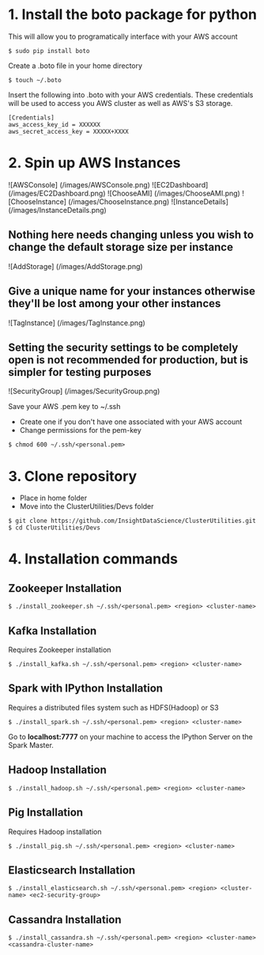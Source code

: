 # 1. Install the boto package for python
This will allow you to programatically interface with your AWS account
```
$ sudo pip install boto
```
Create a .boto file in your home directory
```
$ touch ~/.boto
```
Insert the following into .boto with your AWS credentials. These credentials will be used to access you AWS cluster as well as AWS's S3 storage.
```
[Credentials]
aws_access_key_id = XXXXXX
aws_secret_access_key = XXXXX+XXXX
```
# 2. Spin up AWS Instances
![AWSConsole] (/images/AWSConsole.png)
![EC2Dashboard] (/images/EC2Dashboard.png)
![ChooseAMI] (/images/ChooseAMI.png)
![ChooseInstance] (/images/ChooseInstance.png)
![InstanceDetails] (/images/InstanceDetails.png)

## Nothing here needs changing unless you wish to change the default storage size per instance
![AddStorage] (/images/AddStorage.png)

## Give a unique name for your instances otherwise they'll be lost among your other instances
![TagInstance] (/images/TagInstance.png)

## Setting the security settings to be completely open is not recommended for production, but is simpler for testing purposes
![SecurityGroup] (/images/SecurityGroup.png)

Save your AWS .pem key to ~/.ssh
* Create one if you don't have one associated with your AWS account
* Change permissions for the pem-key
```
$ chmod 600 ~/.ssh/<personal.pem>
```
# 3. Clone repository
* Place in home folder
* Move into the ClusterUtilities/Devs folder
```
$ git clone https://github.com/InsightDataScience/ClusterUtilities.git
$ cd ClusterUtilities/Devs
```

# 4. Installation commands
## Zookeeper Installation
```
$ ./install_zookeeper.sh ~/.ssh/<personal.pem> <region> <cluster-name>
```

## Kafka Installation
Requires Zookeeper installation
```
$ ./install_kafka.sh ~/.ssh/<personal.pem> <region> <cluster-name>
```

## Spark with IPython Installation
Requires a distributed files system such as HDFS(Hadoop) or S3
```
$ ./install_spark.sh ~/.ssh/<personal.pem> <region> <cluster-name>
```

Go to **localhost:7777** on your machine to access the IPython Server on the Spark Master.

## Hadoop Installation
```
$ ./install_hadoop.sh ~/.ssh/<personal.pem> <region> <cluster-name>
```

## Pig Installation
Requires Hadoop installation
```
$ ./install_pig.sh ~/.ssh/<personal.pem> <region> <cluster-name>
```

## Elasticsearch Installation
```
$ ./install_elasticsearch.sh ~/.ssh/<personal.pem> <region> <cluster-name> <ec2-security-group>
```

## Cassandra Installation
```
$ ./install_cassandra.sh ~/.ssh/<personal.pem> <region> <cluster-name> <cassandra-cluster-name>
```
